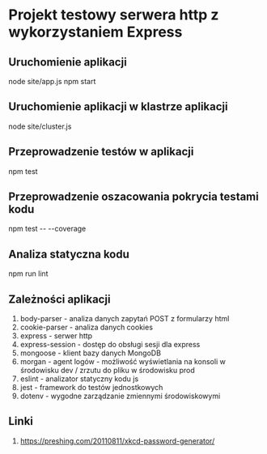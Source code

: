# Projekt testowy serwera http z wykorzystaniem Express

## Uruchomienie aplikacji
node site/app.js
npm start

## Uruchomienie aplikacji w klastrze aplikacji
node site/cluster.js

## Przeprowadzenie testów w aplikacji
npm test

## Przeprowadzenie oszacowania pokrycia testami kodu
npm test -- --coverage

## Analiza statyczna kodu
npm run lint

## Zależności aplikacji
1. body-parser     - analiza danych zapytań POST z formularzy html
2. cookie-parser   - analiza danych cookies
3. express         - serwer http
4. express-session - dostęp do obsługi sesji dla express
5. mongoose        - klient bazy danych MongoDB
6. morgan          - agent logów - możliwość wyświetlania na konsoli w środowisku dev / zrzutu do pliku w środowisku prod
7. eslint          - analizator statyczny kodu js
8. jest            - framework do testów jednostkowych
9. dotenv          - wygodne zarządzanie zmiennymi środowiskowymi


## Linki
1. https://preshing.com/20110811/xkcd-password-generator/
